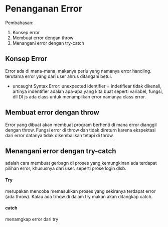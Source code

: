 # Penanganan Error

Pembahasan:
1. Konsep error
2. Membuat error dengan throw
3. Menangani error dengan try-catch

## Konsep Error

Error ada di mana-mana, makanya perlu yang namanya error handling. terutama error yang dari user ahrus ditangani betul.
- uncaught Syntax Error: unexpected identifier = indetifiear tidak dikenali, artinya indentifier adalah apa-apa yang kita buat seperti variabel, fungsi, dll
 DI js ada class untuk menampilkan error namanya class error.


## Membuat error dengan throw

Error yang dibuat akan membuat program berhenti di mana error dianggil dengan throw. Fungsi error di throw dan tidak direturn karena ekspektasi dari error datanya tidak dikembalikan tetapi di throw.

## Menangani error dengan try-catch

adalah cara membuat gerbagn di proses yang kemungkinan ada terdapat pilihan error, khususnya dari user. seperti prose login dlsb.

####  Try
merupakan mencoba memasukkan proses yang sekiranya terdapat error (ada throw). Kalau ada trhow di dalam try makan akan ditangkap catch.

#### catch

menamgkap error dari try